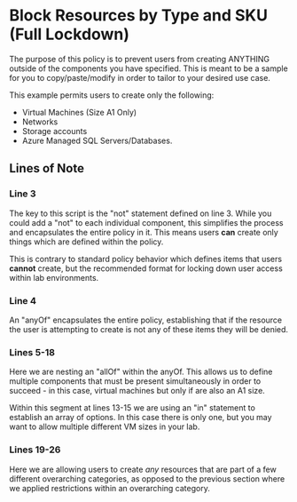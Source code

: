 # Block Resources by Type and SKU (Full Lockdown)

The purpose of this policy is to prevent users from creating ANYTHING outside of the components you have specified. This is meant to be a sample for you to copy/paste/modify in order to tailor to your desired use case.

This example permits users to create only the following:
  - Virtual Machines (Size A1 Only)
  - Networks
  - Storage accounts
  - Azure Managed SQL Servers/Databases.

## Lines of Note

### Line 3
The key to this script is the "not" statement defined on line 3. While you could add a "not" to each individual component, this simplifies the process and encapsulates the entire policy in it. This means users **can** create only things which are defined within the policy.

This is contrary to standard policy behavior which defines items that users **cannot** create, but the recommended format for locking down user access within lab environments.

### Line 4
An "anyOf" encapsulates the entire policy, establishing that if the resource the user is attempting to create is not any of these items they will be denied.

### Lines 5-18
Here we are nesting an "allOf" within the anyOf. This allows us to define multiple components that must be present simultaneously in order to succeed - in this case, virtual machines but only if are also an A1 size.

Within this segment at lines 13-15 we are using an "in" statement to establish an array of options. In this case there is only one, but you may want to allow multiple different VM sizes in your lab.

### Lines 19-26
Here we are allowing users to create *any* resources that are part of a few different overarching categories, as opposed to the previous section where we applied restrictions within an overarching category.
